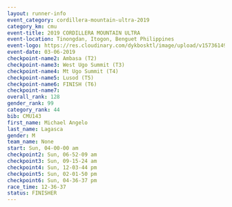 ```yaml
---
layout: runner-info 
event_category: cordillera-mountain-ultra-2019 
category_km: cmu 
event-title: 2019 CORDILLERA MOUNTAIN ULTRA 
event-location: Tinongdan, Itogon, Benguet Philippines 
event-logo: https://res.cloudinary.com/dykbosktl/image/upload/v1573614960/Logo/Cordillera-Mountain-Ultra-2019-1280_wxhrmh.jpg 
event-date: 03-06-2019 
checkpoint-name2: Ambasa (T2) 
checkpoint-name3: West Ugo Summit (T3) 
checkpoint-name4: Mt Ugo Summit (T4) 
checkpoint-name5: Lusod (T5) 
checkpoint-name6: FINISH (T6) 
checkpoint-name7: 
overall_rank: 128
gender_rank: 99
category_rank: 44
bib: CMU143
first_name: Michael Angelo
last_name: Lagasca
gender: M
team_name: None
start: Sun, 04-00-00 am
checkpoint2: Sun, 06-52-09 am
checkpoint3: Sun, 09-15-24 am
checkpoint4: Sun, 12-03-44 pm
checkpoint5: Sun, 02-01-50 pm
checkpoint6: Sun, 04-36-37 pm
race_time: 12-36-37
status: FINISHER
---
```

